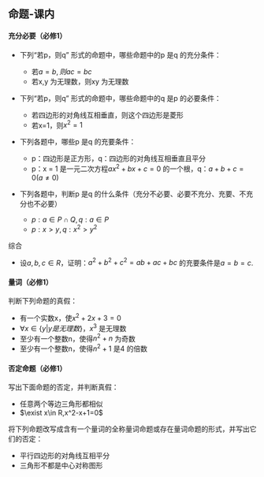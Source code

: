 ## 命题-课内

#### 充分必要（必修1）

- 下列“若p，则q” 形式的命题中，哪些命题中的p 是q 的充分条件：
  - 若$a = b,则ac=bc$ 
  - 若x,y 为无理数，则xy 为无理数
- 下列“若p，则q” 形式的命题中，哪些命题中的q 是p 的必要条件：
  - 若四边形的对角线互相垂直，则这个四边形是菱形
  - 若x=1，则$x^2=1$
- 下列各题中，哪些p 是q 的充要条件：
  - p：四边形是正方形，q：四边形的对角线互相垂直且平分
  - p：x = 1 是一元二次方程$ax^2+bx+c=0$ 的一个根，q：$a+b+c=0(a\ne 0)$

- 下列各题中，判断p 是q 的什么条件（充分不必要、必要不充分、充要、不充分也不必要）
  - $p: a\in P\cap Q, q: a\in P$ 
  - $p: x>y, q:x^2>y^2$

综合

- 设$a,b,c\in R$，证明：$a^2+b^2+c^2=ab+ac+bc$ 的充要条件是$a=b=c$.

#### 量词（必修1）

判断下列命题的真假：

- 有一个实数x，使$x^2+2x+3=0$ 
- $\forall x\in \{y|y是无理数\}，x^3$ 是无理数
- 至少有一个整数n，使得$n^2+n$ 为奇数
- 至少有一个整数n，使得$n^2+1$ 是4 的倍数

#### 否定命题（必修1）

写出下面命题的否定，并判断真假：

- 任意两个等边三角形都相似
- $\exist x\in R,x^2-x+1=0$  

将下列命题改写成含有一个量词的全称量词命题或存在量词命题的形式，并写出它们的否定：

- 平行四边形的对角线互相平分
- 三角形不都是中心对称图形



